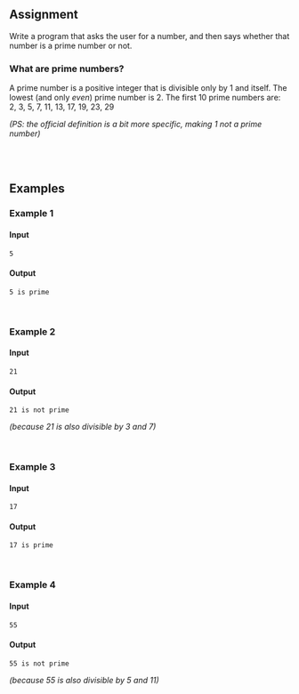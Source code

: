 ## <b>Assignment</b>
Write a program that asks the user for a number, and then says whether that number is a prime number or not.

### What are prime numbers?
A prime number is a positive integer that is divisible only by 1 and itself. The lowest (and only <i>even</i>) prime number is 2. The first 10 prime numbers are:
    2, 3, 5, 7, 11, 13, 17, 19, 23, 29

<i>(PS: the official definition is a bit more specific, making 1 not a prime number)</i>
 
 <br>
 <br>
 
## <b>Examples</b>
### Example 1
#### Input
```console?lang=python
5
```

#### Output
```console?lang=python
5 is prime
```

<br>

### Example 2
#### Input
```console?lang=python
21
```

#### Output
```console?lang=python
21 is not prime
```
<i>(because 21 is also divisible by 3 and 7)</i>

<br>

### Example 3
#### Input
```console?lang=python
17
```

#### Output
```console?lang=python
17 is prime
```

<br>

### Example 4
#### Input
```console?lang=python
55
```

#### Output
```console?lang=python
55 is not prime
```
<i>(because 55 is also divisible by 5 and 11)</i>